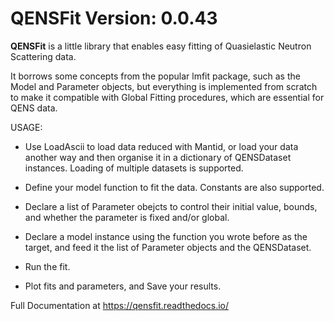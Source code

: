 QENSFit Version: 0.0.43
=====================

**QENSFit** is a little library that enables easy fitting of
Quasielastic Neutron Scattering data.

It borrows some concepts from the popular lmfit package,
such as the Model and Parameter objects, but everything is
implemented from scratch to make it compatible with
Global Fitting procedures, which are essential for QENS data.

USAGE:

* Use LoadAscii to load data reduced with Mantid, or load your
  data another way and then organise it in a dictionary of
  QENSDataset instances. Loading of multiple datasets is supported.

* Define your model function to fit the data. Constants are also
  supported.

* Declare a list of Parameter obejcts to control their initial
  value, bounds, and whether the parameter is fixed and/or global.

* Declare a model instance using the function you wrote before
  as the target, and feed it the list of Parameter objects and
  the QENSDataset.

* Run the fit.

* Plot fits and parameters, and Save your results.


Full Documentation at https://qensfit.readthedocs.io/
